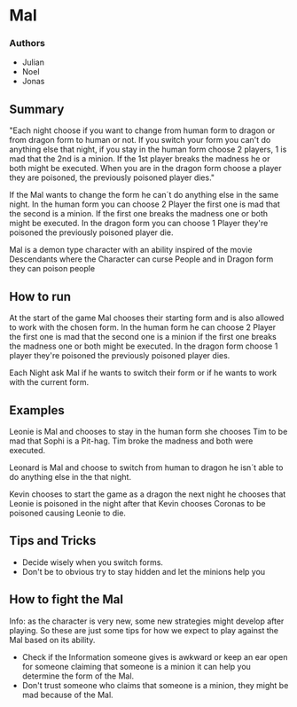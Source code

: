 # Mal

### Authors
- Julian
- Noel
- Jonas

## Summary

"Each night choose if you want to change from human form to dragon or from dragon form to human or not. If you switch your form you can't do anything else that night, if you stay in the human form choose 2 players, 1 is mad that the 2nd is a minion. If the 1st player breaks the madness he or both might be executed. When you are in the dragon form choose a player they are poisoned, the previously poisoned player dies."

If the Mal wants to change the form he can´t do anything else in the same night. In the human form you can choose 2 Player the first one is mad that the second is a minion. If the first one breaks the madness one or both might be executed. In the dragon form you can choose 1 Player they're poisoned the previously poisoned player die.

Mal is a demon type character with an ability inspired of the movie Descendants where the Character can curse People and in Dragon form they can poison people

## How to run

At the start of the game Mal chooses their starting form and is also allowed to work with the chosen form. In the human form he can choose 2 Player the first one is mad that the second one is a minion if the first one breaks the madness one or both might be executed. In the dragon form choose 1 player they're poisoned the previously poisoned player dies.

Each Night ask Mal if he wants to switch their form or if he wants to work with the current form.

## Examples

Leonie is Mal and chooses to stay in the human form she chooses Tim to be mad that Sophi is a Pit-hag. Tim broke the madness and both were executed.

Leonard is Mal and choose to switch from human to dragon he isn´t able to do anything else in the that night.

Kevin chooses to start the game as a dragon the next night he chooses that Leonie is poisoned in the night after that Kevin chooses Coronas to be poisoned causing Leonie to die.

## Tips and Tricks

- Decide wisely when you switch forms.
- Don't be to obvious try to stay hidden and let the minions help you

## How to fight the Mal

Info: as the character is very new, some new strategies might develop after playing. So these are just some tips for how we expect to play against the Mal based on its ability.

- Check if the Information someone gives is awkward or keep an ear open for someone claiming that someone is a minion it can help you determine the form of the Mal.
- Don't trust someone who claims that someone is a minion, they might be mad because of the Mal.

